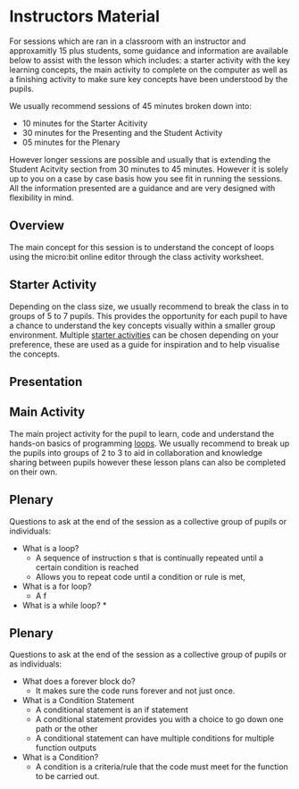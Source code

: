 # Instructors Material
For sessions which are ran in a classroom with an instructor and approxamitly 15 plus students, some guidance and information are available below to assist with the lesson which includes: a starter activity with the key learning concepts, the main activity to complete on the computer as well as a finishing activity to make sure key concepts have been understood by the pupils.

We usually recommend sessions of 45 minutes broken down into:
* 10 minutes for the Starter Acitivity
* 30 minutes for the Presenting and the Student Activity 
* 05 minutes for the Plenary 

However longer sessions are possible and usually that is extending the Student Acitvity section from 30 minutes to 45 minutes. However it is solely up to you on a case by case basis how you see fit in running the sessions. All the information presented are a guidance and are very designed with flexibility in mind.

## Overview
The main concept for this session is to understand the concept of loops using the micro:bit online editor through the class activity worksheet.

## Starter Activity
Depending on the class size, we usually recommend to break the class in to groups of 5 to 7 pupils. This provides the opportunity for each pupil to have a chance to understand the key concepts visually within a smaller group environment. Multiple [starter activities](StarterActivites) can be chosen depending on your preference, these are used as a guide for inspiration and to help visualise the concepts.

## Presentation


## Main Activity
The main project activity for the pupil to learn, code and understand the hands-on basics of programming [loops](../). We usually recommend to break up the pupils into groups of 2 to 3 to aid in collaboration and knowledge sharing between pupils however these lesson plans can also be completed on their own.

## Plenary
Questions to ask at the end of the session as a collective group of pupils or individuals:
* What is a loop?
    * A sequence of instruction s that is continually repeated until a certain condition is reached
    * Allows you to repeat code until a condition or rule is met,
* What is a for loop?
    * A f
* What is a while loop?
    *


## Plenary
Questions to ask at the end of the session as a collective group of pupils or as individuals:
* What does a forever block do?
    * It makes sure the code runs forever and not just once.
* What is a Condition Statement
    * A conditional statement is an if statement
    * A conditional statement provides you with a choice to go down one path or the other
    * A conditional statement can have multiple conditions for multiple function outputs 
* What is a Condition?
    * A condition is a criteria/rule that the code must meet for the function to be carried out.
